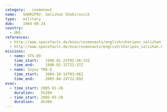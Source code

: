 ```yaml
---
category:	cosmonaut
name:	SHARIPOV, Salizhan Shakirovich 
type:	military
dob:	1964-08-24
country:
  - URS
references:
  - http://www.spacefacts.de/bios/cosmonauts/english/sharipov_salizhan.htm
  - http://www.spacefacts.de/eva/cosmonauts/english/sharipov_salizhan.htm
missions:
  - name: STS-89
    time_start:   1998-01-23T02:48:15Z
    time_end:     1998-01-31T22:37Z
  - name: Soyuz TMA-5
    time_start:   2004-10-14T03:06Z
    time_end:     2005-04-24T22:09Z
evas:
  - time_start: 2005-01-26
    duration:   5h28m
  - time_start: 2005-03-28
    duration:   4h30m
---
```

